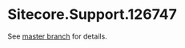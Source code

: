 # Sitecore.Support.126747

See [master branch](https://github.com/sitecoresupport/Sitecore.Support.126747) for details.